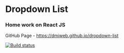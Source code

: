 # Dropdown List

### Home work on React JS

GitHub Page - https://dmiweb.github.io/dropdown-list

[![Build status](https://ci.appveyor.com/api/projects/status/s72sryy8cxt55ewg?svg=true)](https://ci.appveyor.com/project/dmiweb/dropdown-list)